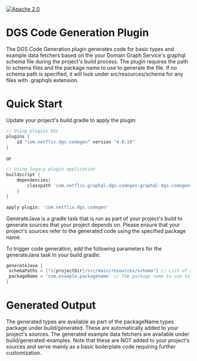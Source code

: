 [![Apache 2.0](https://img.shields.io/github/license/nebula-plugins/gradle-netflixoss-project-plugin.svg)](http://www.apache.org/licenses/LICENSE-2.0)

# DGS Code Generation Plugin

The DGS Code Generation plugin generates code for basic types and example data fetchers based on the your Domain Graph Service's graphql schema file during the project's build process.
The plugin requires the path to schema files and the package name to use to generate the file. If no schema path is specified, 
it will look under src/resources/schema for any files with .graphqls extension.  

# Quick Start

Update your project's build.gradle to apply the plugin:

```gradle
// Using plugins DSL
plugins {
	id "com.netflix.dgs.codegen" version "4.0.10"
}
```
or 

```gradle
// Using legacy plugin application
buildscript {
    dependencies{
        classpath 'com.netflix.graphql.dgs.codegen:graphql-dgs-codegen-gradle:latest.release
    }
}

apply plugin: 'com.netflix.dgs.codegen'
```

GenerateJava is a gradle task that is run as part of your project's build to generate sources that your project depends on. 
Please ensure that your project's sources refer to the generated code using the specified package name.
 
To trigger code generation, add the following parameters for the generateJava task in your build.gradle:

 ````gradle
generateJava {
  schemaPaths = ["${projectDir}/src/main/resources/schema"] // List of directories containing schema files
  packageName = 'com.example.packagename' // The package name to use to generate sources
}
 ````

# Generated Output
The generated types are available as part of the packageName.types package under build/generated. These are automatically added to your project's sources.
The generated example data fetchers are available under build/generated-examples. Note that these are NOT added to your project's sources and serve mainly as a 
basic boilerplate code requiring further customization.







